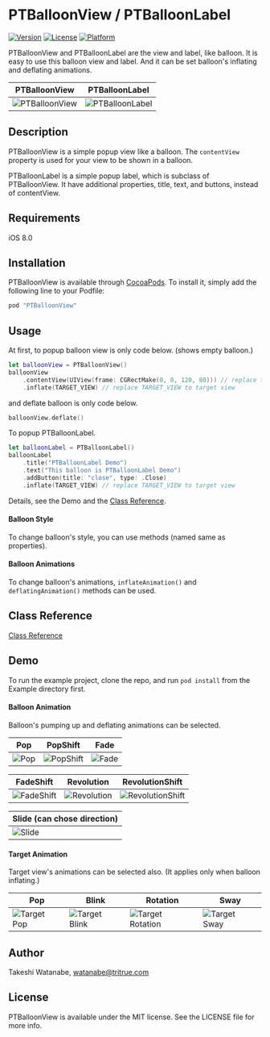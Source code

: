 # PTBalloonView / PTBalloonLabel

[![Version](https://img.shields.io/cocoapods/v/PTBalloonView.svg?style=flat)](http://cocoapods.org/pods/PTBalloonView)
[![License](https://img.shields.io/cocoapods/l/PTBalloonView.svg?style=flat)](http://cocoapods.org/pods/PTBalloonView)
[![Platform](https://img.shields.io/cocoapods/p/PTBalloonView.svg?style=flat)](http://cocoapods.org/pods/PTBalloonView)

PTBalloonView and PTBalloonLabel are the view and label, like balloon.
It is easy to use this balloon view and label.
And it can be set balloon's inflating and deflating animations.

|PTBalloonView|PTBalloonLabel|
|---|---|
|![PTBalloonView](https://raw.githubusercontent.com/pjocprac/PTBalloonView/master/Images/balloon_view.gif "PTBalloonView")|![PTBalloonLabel](https://raw.githubusercontent.com/pjocprac/PTBalloonView/master/Images/style_popshift.gif "PTBalloonLabel")|

## Description
PTBalloonView is a simple popup view like a balloon. The `contentView` property is used for your view to be shown in a balloon.

PTBalloonLabel is a simple popup label, which is subclass of PTBalloonView. It have additional properties, title, text, and buttons, instead of contentView.

## Requirements
iOS 8.0

## Installation

PTBalloonView is available through [CocoaPods](http://cocoapods.org). To install
it, simply add the following line to your Podfile:

```ruby
pod "PTBalloonView"
```

## Usage

At first, to popup balloon view is only code below. (shows empty balloon.)
```swift
let balloonView = PTBalloonView()
balloonView
    .contentView(UIView(frame: CGRectMake(0, 0, 120, 80))) // replace to your content view
    .inflate(TARGET_VIEW) // replace TARGET_VIEW to target view
```
and deflate balloon is only code below.
```swift
balloonView.deflate()
```

To popup PTBalloonLabel.
```swift
let balloonLabel = PTBalloonLabel()
balloonLabel
    .title("PTBalloonLabel Demo")
    .text("This balloon is PTBalloonLabel Demo")
    .addButton(title: "close", type: .Close)
    .inflate(TARGET_VIEW) // replace TARGET_VIEW to target view
```

Details, see the Demo and the [Class Reference](#ClassReference).

#### Balloon Style
To change balloon's style, you can use methods (named same as properties).

#### Balloon Animations
To change balloon's animations, `inflateAnimation()` and `deflatingAnimation()` methods can be used.

<a name="ClassReference"></a>
## Class Reference
[Class Reference](Documents/README.md)

## Demo
To run the example project, clone the repo, and run `pod install` from the Example directory first.

#### Balloon Animation
Balloon's pumping up and deflating animations can be selected.

|Pop|PopShift|Fade|
|---|---|---|
|![Pop](https://raw.githubusercontent.com/pjocprac/PTBalloonView/master/Images/style_pop.gif "Pop")|![PopShift](https://raw.githubusercontent.com/pjocprac/PTBalloonView/master/Images/style_popshift.gif "PopShift")|![Fade](https://raw.githubusercontent.com/pjocprac/PTBalloonView/master/Images/style_fade.gif "Fade")|

|FadeShift|Revolution|RevolutionShift|
|---|---|---|
|![FadeShift](https://raw.githubusercontent.com/pjocprac/PTBalloonView/master/Images/style_fadeshift.gif "FadeShift")|![Revolution](https://raw.githubusercontent.com/pjocprac/PTBalloonView/master/Images/style_revolution.gif "Revolution")|![RevolutionShift](https://raw.githubusercontent.com/pjocprac/PTBalloonView/master/Images/style_revolutionshift.gif "RevolutionShift")|

|Slide (can chose direction)|
|---|
|![Slide](https://raw.githubusercontent.com/pjocprac/PTBalloonView/master/Images/style_slide.gif "Slide")|

#### Target Animation
Target view's animations can be selected also. (It applies only when balloon inflating.)

|Pop|Blink|Rotation|Sway|
|---|---|---|---|
|![Target Pop](https://raw.githubusercontent.com/pjocprac/PTBalloonView/master/Images/target_style_pop.gif "Target Pop")|![Target Blink](https://raw.githubusercontent.com/pjocprac/PTBalloonView/master/Images/target_style_blink.gif "Target Blink")|![Target Rotation](https://raw.githubusercontent.com/pjocprac/PTBalloonView/master/Images/target_style_rotation.gif "Target Rotation")|![Target Sway](https://raw.githubusercontent.com/pjocprac/PTBalloonView/master/Images/target_style_sway.gif "Target Sway")|

## Author

Takeshi Watanabe, watanabe@tritrue.com

## License

PTBalloonView is available under the MIT license. See the LICENSE file for more info.
